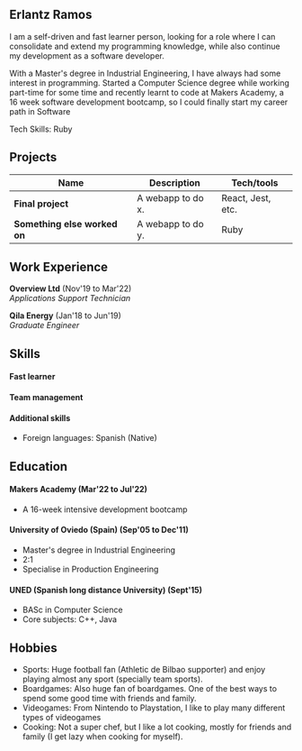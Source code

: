 ## Erlantz Ramos

I am a self-driven and fast learner person, looking for a role where I can consolidate and extend my programming knowledge, while also continue my development as a software developer.

With a Master's degree in Industrial Engineering, I have always had some interest in programming. Started a Computer Science degree while working part-time for some time and recently learnt to code at Makers Academy, a 16 week software development bootcamp, so I could finally start my career path in Software

Tech Skills: Ruby
<!-- A sentence about who and what you are. Then a sentence about what you've achieved. And then a sentence about what excites you about tech. -->

## Projects

| Name                         | Description       | Tech/tools        |
| ---------------------------- | ----------------- | ----------------- |
| **Final project**            | A webapp to do x. | React, Jest, etc. |
| **Something else worked on** | A webapp to do y. | Ruby              |

## Work Experience

**Overview Ltd** (Nov'19 to Mar'22)  
_Applications Support Technician_

<!-- - Any experience, including roles and responsibilities and results achived in bullet point format. -->

**Qila Energy** (Jan'18 to Jun'19)  
_Graduate Engineer_

<!-- - Any experience relevent to software development -->

## Skills

<!--Consider skills relevent to software development. Then consider your best skills. Pick 2-4 skills and write a short descriptive paragraph for each one. You should demonstrate how capable you are at this skill with examples.
(Using a STAR example Paragraph) Consider the questions below.

-STAR
-What was the situation/task? (ST)

-How was the skill used?

-What did you do? (action)

-What was the result? -->


#### Fast learner

<!-- - Experience
- Achievements
- Evidence (STAR) -->


#### Team management

<!--Descriptive paragraph of how capable you are at this skill and, if relevant, how it has developed (again use STAR for this)

- I achieved A during my work at B (job, or otherwise)
- I contributed to the growth of X while doing Y (job, or otherwise)
- I built this, made this, broke this, fixed this, etc.
- A link to some on-line evidence (blogs, videos, articles, etc.)-->

#### Additional skills

- Foreign languages: Spanish (Native)

## Education

#### Makers Academy (Mar'22 to Jul'22)

- A 16-week intensive development bootcamp
<!-- - Use short descriptions of what you did and a skill you used. (Similar to format from the 'Work Experience' section above)
- e.g Frequently used paring in order to problemsolve effeciently, requiring teamwork and communication.
- you might also mention aspects some other skills/knowledge listed below: 
- OOP, TDD, MVC, DDD
- Agile/XP
- Ruby, Rails, JavaScript
- RSpec, Jasmine -->

#### University of Oviedo (Spain) (Sep'05 to Dec'11)

- Master's degree in Industrial Engineering
- 2:1
- Specialise in Production Engineering

#### UNED (Spanish long distance University) (Sept'15)

- BASc in Computer Science
- Core subjects: C++, Java

## Hobbies

- Sports: Huge football fan (Athletic de Bilbao supporter) and enjoy playing almost any sport (specially team sports).
- Boardgames: Also huge fan of boardgames. One of the best ways to spend some good time with friends and family.
- Videogames: From Nintendo to Playstation, I like to play many different types of videogames 
- Cooking: Not a super chef, but I like a lot cooking, mostly for friends and family (I get lazy when cooking for myself).
